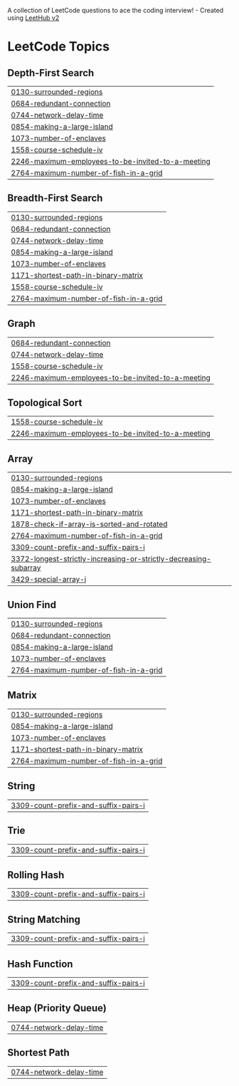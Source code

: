 A collection of LeetCode questions to ace the coding interview! - Created using [LeetHub v2](https://github.com/arunbhardwaj/LeetHub-2.0)
<!---LeetCode Topics Start-->
# LeetCode Topics
## Depth-First Search
|  |
| ------- |
| [0130-surrounded-regions](https://github.com/AbhyudayadityaKumarSingh/Leetcode-Solutions/tree/master/0130-surrounded-regions) |
| [0684-redundant-connection](https://github.com/AbhyudayadityaKumarSingh/Leetcode-Solutions/tree/master/0684-redundant-connection) |
| [0744-network-delay-time](https://github.com/AbhyudayadityaKumarSingh/Leetcode-Solutions/tree/master/0744-network-delay-time) |
| [0854-making-a-large-island](https://github.com/AbhyudayadityaKumarSingh/Leetcode-Solutions/tree/master/0854-making-a-large-island) |
| [1073-number-of-enclaves](https://github.com/AbhyudayadityaKumarSingh/Leetcode-Solutions/tree/master/1073-number-of-enclaves) |
| [1558-course-schedule-iv](https://github.com/AbhyudayadityaKumarSingh/Leetcode-Solutions/tree/master/1558-course-schedule-iv) |
| [2246-maximum-employees-to-be-invited-to-a-meeting](https://github.com/AbhyudayadityaKumarSingh/Leetcode-Solutions/tree/master/2246-maximum-employees-to-be-invited-to-a-meeting) |
| [2764-maximum-number-of-fish-in-a-grid](https://github.com/AbhyudayadityaKumarSingh/Leetcode-Solutions/tree/master/2764-maximum-number-of-fish-in-a-grid) |
## Breadth-First Search
|  |
| ------- |
| [0130-surrounded-regions](https://github.com/AbhyudayadityaKumarSingh/Leetcode-Solutions/tree/master/0130-surrounded-regions) |
| [0684-redundant-connection](https://github.com/AbhyudayadityaKumarSingh/Leetcode-Solutions/tree/master/0684-redundant-connection) |
| [0744-network-delay-time](https://github.com/AbhyudayadityaKumarSingh/Leetcode-Solutions/tree/master/0744-network-delay-time) |
| [0854-making-a-large-island](https://github.com/AbhyudayadityaKumarSingh/Leetcode-Solutions/tree/master/0854-making-a-large-island) |
| [1073-number-of-enclaves](https://github.com/AbhyudayadityaKumarSingh/Leetcode-Solutions/tree/master/1073-number-of-enclaves) |
| [1171-shortest-path-in-binary-matrix](https://github.com/AbhyudayadityaKumarSingh/Leetcode-Solutions/tree/master/1171-shortest-path-in-binary-matrix) |
| [1558-course-schedule-iv](https://github.com/AbhyudayadityaKumarSingh/Leetcode-Solutions/tree/master/1558-course-schedule-iv) |
| [2764-maximum-number-of-fish-in-a-grid](https://github.com/AbhyudayadityaKumarSingh/Leetcode-Solutions/tree/master/2764-maximum-number-of-fish-in-a-grid) |
## Graph
|  |
| ------- |
| [0684-redundant-connection](https://github.com/AbhyudayadityaKumarSingh/Leetcode-Solutions/tree/master/0684-redundant-connection) |
| [0744-network-delay-time](https://github.com/AbhyudayadityaKumarSingh/Leetcode-Solutions/tree/master/0744-network-delay-time) |
| [1558-course-schedule-iv](https://github.com/AbhyudayadityaKumarSingh/Leetcode-Solutions/tree/master/1558-course-schedule-iv) |
| [2246-maximum-employees-to-be-invited-to-a-meeting](https://github.com/AbhyudayadityaKumarSingh/Leetcode-Solutions/tree/master/2246-maximum-employees-to-be-invited-to-a-meeting) |
## Topological Sort
|  |
| ------- |
| [1558-course-schedule-iv](https://github.com/AbhyudayadityaKumarSingh/Leetcode-Solutions/tree/master/1558-course-schedule-iv) |
| [2246-maximum-employees-to-be-invited-to-a-meeting](https://github.com/AbhyudayadityaKumarSingh/Leetcode-Solutions/tree/master/2246-maximum-employees-to-be-invited-to-a-meeting) |
## Array
|  |
| ------- |
| [0130-surrounded-regions](https://github.com/AbhyudayadityaKumarSingh/Leetcode-Solutions/tree/master/0130-surrounded-regions) |
| [0854-making-a-large-island](https://github.com/AbhyudayadityaKumarSingh/Leetcode-Solutions/tree/master/0854-making-a-large-island) |
| [1073-number-of-enclaves](https://github.com/AbhyudayadityaKumarSingh/Leetcode-Solutions/tree/master/1073-number-of-enclaves) |
| [1171-shortest-path-in-binary-matrix](https://github.com/AbhyudayadityaKumarSingh/Leetcode-Solutions/tree/master/1171-shortest-path-in-binary-matrix) |
| [1878-check-if-array-is-sorted-and-rotated](https://github.com/AbhyudayadityaKumarSingh/Leetcode-Solutions/tree/master/1878-check-if-array-is-sorted-and-rotated) |
| [2764-maximum-number-of-fish-in-a-grid](https://github.com/AbhyudayadityaKumarSingh/Leetcode-Solutions/tree/master/2764-maximum-number-of-fish-in-a-grid) |
| [3309-count-prefix-and-suffix-pairs-i](https://github.com/AbhyudayadityaKumarSingh/Leetcode-Solutions/tree/master/3309-count-prefix-and-suffix-pairs-i) |
| [3372-longest-strictly-increasing-or-strictly-decreasing-subarray](https://github.com/AbhyudayadityaKumarSingh/Leetcode-Solutions/tree/master/3372-longest-strictly-increasing-or-strictly-decreasing-subarray) |
| [3429-special-array-i](https://github.com/AbhyudayadityaKumarSingh/Leetcode-Solutions/tree/master/3429-special-array-i) |
## Union Find
|  |
| ------- |
| [0130-surrounded-regions](https://github.com/AbhyudayadityaKumarSingh/Leetcode-Solutions/tree/master/0130-surrounded-regions) |
| [0684-redundant-connection](https://github.com/AbhyudayadityaKumarSingh/Leetcode-Solutions/tree/master/0684-redundant-connection) |
| [0854-making-a-large-island](https://github.com/AbhyudayadityaKumarSingh/Leetcode-Solutions/tree/master/0854-making-a-large-island) |
| [1073-number-of-enclaves](https://github.com/AbhyudayadityaKumarSingh/Leetcode-Solutions/tree/master/1073-number-of-enclaves) |
| [2764-maximum-number-of-fish-in-a-grid](https://github.com/AbhyudayadityaKumarSingh/Leetcode-Solutions/tree/master/2764-maximum-number-of-fish-in-a-grid) |
## Matrix
|  |
| ------- |
| [0130-surrounded-regions](https://github.com/AbhyudayadityaKumarSingh/Leetcode-Solutions/tree/master/0130-surrounded-regions) |
| [0854-making-a-large-island](https://github.com/AbhyudayadityaKumarSingh/Leetcode-Solutions/tree/master/0854-making-a-large-island) |
| [1073-number-of-enclaves](https://github.com/AbhyudayadityaKumarSingh/Leetcode-Solutions/tree/master/1073-number-of-enclaves) |
| [1171-shortest-path-in-binary-matrix](https://github.com/AbhyudayadityaKumarSingh/Leetcode-Solutions/tree/master/1171-shortest-path-in-binary-matrix) |
| [2764-maximum-number-of-fish-in-a-grid](https://github.com/AbhyudayadityaKumarSingh/Leetcode-Solutions/tree/master/2764-maximum-number-of-fish-in-a-grid) |
## String
|  |
| ------- |
| [3309-count-prefix-and-suffix-pairs-i](https://github.com/AbhyudayadityaKumarSingh/Leetcode-Solutions/tree/master/3309-count-prefix-and-suffix-pairs-i) |
## Trie
|  |
| ------- |
| [3309-count-prefix-and-suffix-pairs-i](https://github.com/AbhyudayadityaKumarSingh/Leetcode-Solutions/tree/master/3309-count-prefix-and-suffix-pairs-i) |
## Rolling Hash
|  |
| ------- |
| [3309-count-prefix-and-suffix-pairs-i](https://github.com/AbhyudayadityaKumarSingh/Leetcode-Solutions/tree/master/3309-count-prefix-and-suffix-pairs-i) |
## String Matching
|  |
| ------- |
| [3309-count-prefix-and-suffix-pairs-i](https://github.com/AbhyudayadityaKumarSingh/Leetcode-Solutions/tree/master/3309-count-prefix-and-suffix-pairs-i) |
## Hash Function
|  |
| ------- |
| [3309-count-prefix-and-suffix-pairs-i](https://github.com/AbhyudayadityaKumarSingh/Leetcode-Solutions/tree/master/3309-count-prefix-and-suffix-pairs-i) |
## Heap (Priority Queue)
|  |
| ------- |
| [0744-network-delay-time](https://github.com/AbhyudayadityaKumarSingh/Leetcode-Solutions/tree/master/0744-network-delay-time) |
## Shortest Path
|  |
| ------- |
| [0744-network-delay-time](https://github.com/AbhyudayadityaKumarSingh/Leetcode-Solutions/tree/master/0744-network-delay-time) |
<!---LeetCode Topics End-->
